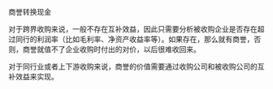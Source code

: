 商誉转换现金

对于跨界收购来说，一般不存在互补效益，因此只需要分析被收购企业是否存在超过同行的利润率（比如毛利率、净资产收益率等）。如果存在，那么就有商誉，否则，商誉就值不了企业收购时付出的对价，以后很难收回来。

对于同行业或者上下游收购来说，商誉的价值需要通过收购公司和被收购公司的互补效益来实现。